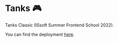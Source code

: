 # Tanks 🎮

Tanks Classic (ISsoft Summer Frontend School 2022).

You can find the deployment [here](https://warm-dodol-73e3d4.netlify.app/).
